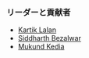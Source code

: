 ### リーダーと貢献者
* [Kartik Lalan](mailto:desktoptop10@gmail.com)
* [Siddharth Bezalwar](mailto:desktoptop10@gmail.com)
* [Mukund Kedia](mailto:desktoptop10@gmail.com)
